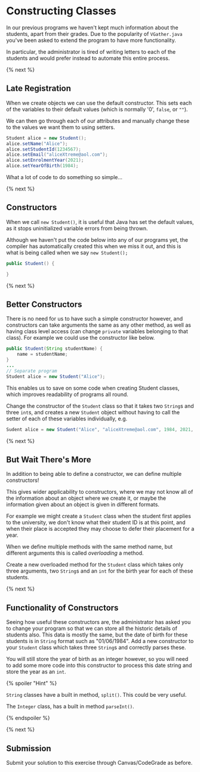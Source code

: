 # Constructing Classes
In our previous programs we haven't kept much information about the students, apart from their grades. Due to the popularity of `VGather.java` you've been asked to extend the program to have more functionality. 

In particular, the administrator is tired of writing letters to each of the students and would prefer instead to automate this entire process. 

{% next %}

## Late Registration

When we create objects we can use the default constructor. This sets each of the variables to their default values (which is normally '0', `false`, or `""`).

We can then go through each of our attributes and manually change these to the values we want them to using setters.

```java
Student alice = new Student();
alice.setName("Alice");
alice.setStudentId(1234567);
alice.setEmail("aliceXtreme@aol.com");
alice.setEnrolmentYear(2021);
alice.setYearOfBirth(1984);
```

What a lot of code to do something so simple...

{% next %}

## Constructors

When we call `new Student()`, it is useful that Java has set the default values, as it stops uninitialized variable errors from being thrown.

Although we haven't put the code below into any of our programs yet, the compiler has automatically created this when we miss it out, and this is what is being called when we say `new Student();`

```java
public Student() {

}
```

{% next %}

## Better Constructors

There is no need for us to have such a simple constructor however, and constructors can take arguments the same as any other method, as well as having class level access (can change `private` variables belonging to that class). For example we could use the constructor like below.

```java
public Student(String studentName) {
    name = studentName;
}
... 
// Separate program
Student alice = new Student("Alice");

```

This enables us to save on some code when creating Student classes, which improves readability of programs all round. 

Change the constructor of the `Student` class so that it takes two `String`s and three `int`s, and creates a new `Student` object without having to call the setter of each of these variables individually, e.g.

```java
Sudent alice = new Student("Alice", "aliceXtreme@aol.com", 1984, 2021, 1234567)
```

{% next %}

## But Wait There's More

In addition to being able to define a constructor, we can define multiple constructors!

This gives wider applicability to constructors, where we may not know all of the information about an object where we create it, or maybe the information given about an object is given in different formats.

For example we might create a `Student` class when the student first applies to the university, we don't know what their student ID is at this point, and when their place is accepted they may choose to defer their placement for a year.

When we define multiple methods with the same method name, but different arguments this is called *overloading* a method.

Create a new overloaded method for the `Student` class which takes only three arguments, two `String`s and an `int` for the birth year for each of these students.

{% next %}

## Functionality of Constructors

Seeing how useful these constructors are, the administrator has asked you to change your program so that we can store all the historic details of students also. This data is mostly the same, but the date of birth for these students is in `String` format such as "01/06/1984". Add a new constructor to your `Student` class which takes three `String`s and correctly parses these. 

You will still store the year of birth as an integer however, so you will need to add some more code into this constructor to process this date string and store the year as an `int`.

{% spoiler "Hint" %}

`String` classes have a built in method, `split()`. This could be very useful.

The `Integer` class, has a built in method `parseInt()`.

{% endspoiler %}

{% next %}

## Submission

Submit your solution to this exercise through Canvas/CodeGrade as before.

